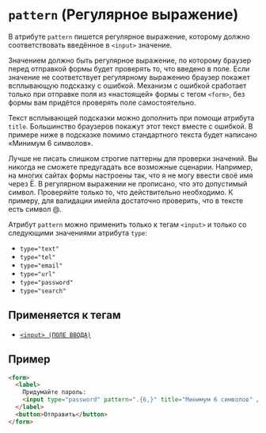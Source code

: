 # `pattern` (Регулярное выражение)

В атрибуте `pattern` пишется регулярное выражение, которому должно соответствовать введённое в `<input>` значение.

Значением должно быть регулярное выражение, по которому браузер перед отправкой формы будет проверять то, что введено в поле. Если значение не соответствует регулярному выражению браузер покажет всплывающую подсказку с ошибкой. Механизм с ошибкой сработает только при отправке поля из «настоящей» формы с тегом `<form>`, без формы вам придётся проверять поле самостоятельно.

Текст всплывающей подсказки можно дополнить при помощи атрибута `title`. Большинство браузеров покажут этот текст вместе с ошибкой. В примере ниже в подсказке помимо стандартного текста будет написано «Минимум 6 символов».

Лучше не писать слишком строгие паттерны для проверки значений. Вы никогда не сможете предугадать все возможные сценарии. Например, на многих сайтах формы настроены так, что я не могу ввести своё имя через Ё. В регулярном выражении не прописано, что это допустимый символ. Проверяйте только то, что действительно необходимо. К примеру, для валидации имейла достаточно проверить, что в тексте есть символ @.

Атрибут `pattern` можно применить только к тегам `<input>` и только со следующими значениями атрибута `type`:

- `type="text"`
- `type="tel"`
- `type="email"`
- `type="url"`
- `type="password"`
- `type="search"`

## Применяется к тегам

- [`<input> (ПОЛЕ ВВОДА)`](<../TAGS FORM/input (ПОЛЕ ВВОДА).md>)

## Пример

```html
<form>
  <label>
    Придумайте пароль:
    <input type="password" pattern=".{6,}" title="Минимум 6 символов" />
  </label>
  <button>Отправить</button>
</form>
```
